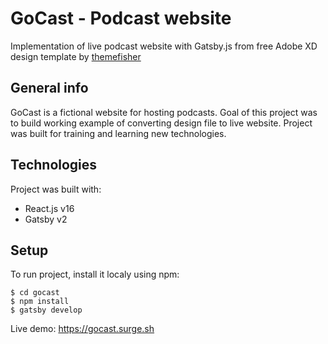 # GoCast - Podcast website 
Implementation of live podcast website with Gatsby.js from free Adobe XD design template by [themefisher](https://dribbble.com/themefisher)

## General info
GoCast is a fictional website for hosting podcasts. Goal of this project was to build working example of converting design file to live website. Project was built for training and learning new technologies.

## Technologies
Project was built with:
* React.js v16
* Gatsby v2

## Setup
To run project, install it localy using npm: 
```
$ cd gocast
$ npm install
$ gatsby develop
```
Live demo: https://gocast.surge.sh
